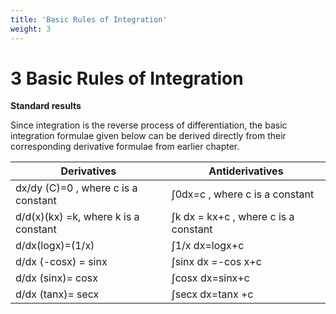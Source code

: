 ```yaml
---
title: 'Basic Rules of Integration'
weight: 3
---
```


# 3 Basic Rules of Integration

**Standard results**

Since integration is the reverse process of differentiation, the basic integration formulae given
below can be derived directly from their corresponding derivative formulae from earlier chapter.

| Derivatives | Antiderivatives |
|------|------|
| dx/dy (C)=0 , where c is a constant | ∫0dx=c , where c is a constant |
|d/d(x)(kx) =k, where k is a constant | ∫k dx = kx+c , where c is a constant|
|d/dx(logx)=(1/x)|∫1/x dx=logx+c|
|d/dx (-cosx) = sinx|∫sinx dx =-cos x+c|
|d/dx (sinx)= cosx|∫cosx dx=sinx+c|
|d/dx (tanx)= secx|∫secx dx=tanx +c|


